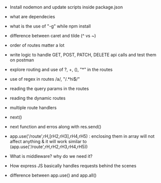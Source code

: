 -  Install nodemon and update scripts inside package.json
-  what are dependecies
-  what is the use of "-g" while npm install
-  difference between caret and tilde (^ vs ~)
-  order of routes matter a lot
-  write logic to handle GET, POST, PATCH, DELETE api calls and test them on postman
-  explore routing and use of ?, +, (), "\*" in the routes
-  use of regex in routes /a/, "/.\*hi$/"
-  reading the query params in the routes
-  reading the dynamic routes

-  multiple route handlers
-  next()
-  next function and erros along with res.send()
-  app.use('/route',rH,[rH2,rH3],rH4,rH5) : enclosing them in array will not affect anything & it will work similar to (app.use('/route',rH,rH2,rH3,rH4,rH5))
-  What is middleware? why do we need it?
-  How express JS basically handles requests behind the scenes
-  difference between app.use() and app.all()
